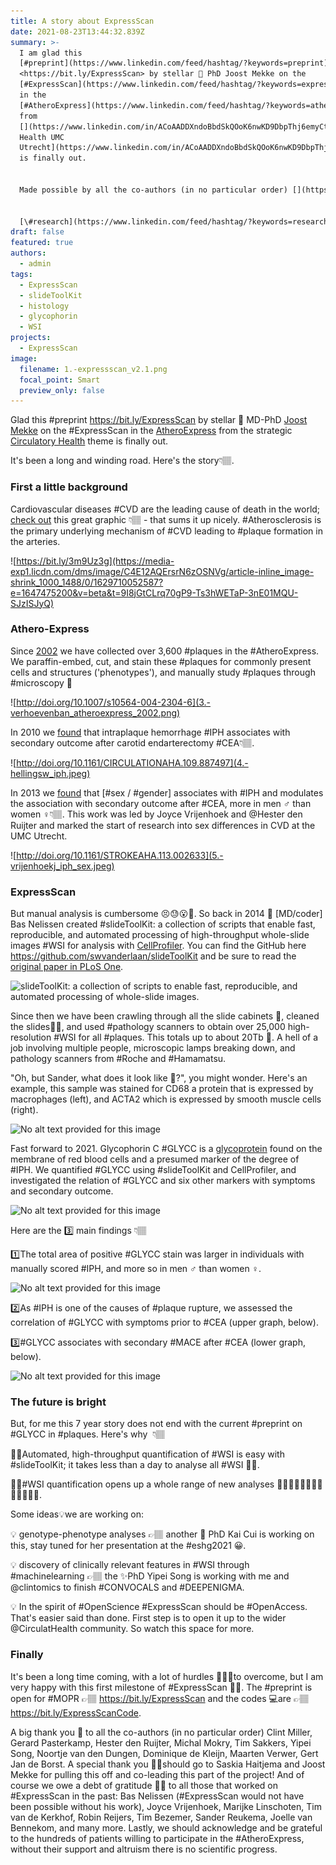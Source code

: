 ```yaml
---
title: A story about ExpressScan
date: 2021-08-23T13:44:32.839Z
summary: >-
  I am glad this
  [#preprint](https://www.linkedin.com/feed/hashtag/?keywords=preprint)
  <https://bit.ly/ExpressScan> by stellar 💫 PhD Joost Mekke on the
  [#ExpressScan](https://www.linkedin.com/feed/hashtag/?keywords=expressscan)
  in the
  [#AtheroExpress](https://www.linkedin.com/feed/hashtag/?keywords=atheroexpress)
  from
  [](https://www.linkedin.com/in/ACoAADDXndoBbdSkQOoK6nwKD9DbpThj6emyCtc/)[Circulatory
  Health UMC
  Utrecht](https://www.linkedin.com/in/ACoAADDXndoBbdSkQOoK6nwKD9DbpThj6emyCtc)
  is finally out.


  Made possible by all the co-authors (in no particular order) [](https://www.linkedin.com/in/ACoAAASz-kMBTmUtt-rRmHHWWEtb7tD730TNeb4/)[Clint Miller](https://www.linkedin.com/in/ACoAAASz-kMBTmUtt-rRmHHWWEtb7tD730TNeb4), [](https://www.linkedin.com/in/ACoAAAEYv0YBMQZKZh-7N5LGc1YskG5TPMmEoSg/)[prof Gerard Pasterkamp](https://www.linkedin.com/in/ACoAAAEYv0YBMQZKZh-7N5LGc1YskG5TPMmEoSg), [](https://www.linkedin.com/in/ACoAAAAoW4sBZyUBrZne3HwmUEq5bN3pCcfxGNg/)[Hester den Ruijter](https://www.linkedin.com/in/ACoAAAAoW4sBZyUBrZne3HwmUEq5bN3pCcfxGNg), [](https://www.linkedin.com/in/ACoAAAMoXOMBMoYOeCwjazK4cSwPHYKXlMa_HD0/)[Michal Mokry](https://www.linkedin.com/in/ACoAAAMoXOMBMoYOeCwjazK4cSwPHYKXlMa_HD0), [](https://www.linkedin.com/in/ACoAADRBZDUBJ31Uc88B6dOsQcoTM4frfTCgkOA/)[Tim Sakkers](https://www.linkedin.com/in/ACoAADRBZDUBJ31Uc88B6dOsQcoTM4frfTCgkOA), [](https://www.linkedin.com/in/ACoAACOnllwBOJXMZ6QiJpjXBpPBuc0s0moH9yI/)[宋依佩](https://www.linkedin.com/in/ACoAACOnllwBOJXMZ6QiJpjXBpPBuc0s0moH9yI) (Yipei Song), [](https://www.linkedin.com/in/ACoAADGPHrkBYHnQNQwnIIsFAUzCrhG4-agt0pY/)[Noortje Van den Dungen](https://www.linkedin.com/in/ACoAADGPHrkBYHnQNQwnIIsFAUzCrhG4-agt0pY), [](https://www.linkedin.com/in/ACoAAADW90kB4gMAYff5PVYVpD7aPdrQxKyGyEI/)[Dominique De Kleijn](https://www.linkedin.com/in/ACoAAADW90kB4gMAYff5PVYVpD7aPdrQxKyGyEI), [](https://www.linkedin.com/in/ACoAACNRYOABFWrdGtp55GZ7m-bttdQkrDoqpRw/)[Maarten Verwer](https://www.linkedin.com/in/ACoAACNRYOABFWrdGtp55GZ7m-bttdQkrDoqpRw), [](https://www.linkedin.com/in/ACoAAALKkAgBo0NfkU-FlaQNGo6v2euaZmzAwpI/)[Gert Jan de Borst](https://www.linkedin.com/in/ACoAAALKkAgBo0NfkU-FlaQNGo6v2euaZmzAwpI). A special thank you to [](https://www.linkedin.com/in/ACoAAARo1xkBG6LCoMT8PN2jPxm0bXgarFKT0fg/)[Saskia Haitjema](https://www.linkedin.com/in/ACoAAARo1xkBG6LCoMT8PN2jPxm0bXgarFKT0fg) and Joost Mekke for pulling this off and co-leading this part of the [hashtag#ExpressScan](https://www.linkedin.com/feed/hashtag/?keywords=expressscan) project. This should not exclude [](https://www.linkedin.com/in/ACoAABurE8EBEb1Rc44emauEg4bIBZlUvsIjkAM/)[Bastiaan Nelissen](https://www.linkedin.com/in/ACoAABurE8EBEb1Rc44emauEg4bIBZlUvsIjkAM) who made [hashtag#ExpressScan](https://www.linkedin.com/feed/hashtag/?keywords=expressscan) possible in the first place. And let's not forget all this that worked on [hashtag#ExpressScan](https://www.linkedin.com/feed/hashtag/?keywords=expressscan) in the past Joyce Vrijenhoek, [](https://www.linkedin.com/in/ACoAABW4mqsBipX3aGiZxq8DtIxC2Y-LqNMJHZQ/)[Marijke Linschoten](https://www.linkedin.com/in/ACoAABW4mqsBipX3aGiZxq8DtIxC2Y-LqNMJHZQ), [](https://www.linkedin.com/in/ACoAACD1F0gB55kHkDRJlggDaK0Qg87VX9cn9_A/)[Tim van de Kerkhof](https://www.linkedin.com/in/ACoAACD1F0gB55kHkDRJlggDaK0Qg87VX9cn9_A), [](https://www.linkedin.com/in/ACoAAAkylD8BvFLfx_n9iWcLVb3UjuN7JP_iQP4/)[Tim Bezemer](https://www.linkedin.com/in/ACoAAAkylD8BvFLfx_n9iWcLVb3UjuN7JP_iQP4), [](https://www.linkedin.com/in/ACoAAB1kzaEBwjnsdkPY9v_l1vFWuBx-HKBnwhA/)[Robin Reijers](https://www.linkedin.com/in/ACoAAB1kzaEBwjnsdkPY9v_l1vFWuBx-HKBnwhA), [](https://www.linkedin.com/in/ACoAABQUIgsBga1IkdDUSR5R38PqGs8JaOracuw/)[Sander Reukema](https://www.linkedin.com/in/ACoAABQUIgsBga1IkdDUSR5R38PqGs8JaOracuw), [](https://www.linkedin.com/in/ACoAABw6vv8BVwCkl1cwfBcMOf80z9KXgypjLkE/)[Joëlle van Bennekom](https://www.linkedin.com/in/ACoAABw6vv8BVwCkl1cwfBcMOf80z9KXgypjLkE), and many more. Here's the story. 


  [\#research](https://www.linkedin.com/feed/hashtag/?keywords=research) [\#science](https://www.linkedin.com/feed/hashtag/?keywords=science) [\#openscience](https://www.linkedin.com/feed/hashtag/?keywords=openscience) [\#openaccess](https://www.linkedin.com/feed/hashtag/?keywords=openaccess) [\#atherosclerosis](https://www.linkedin.com/feed/hashtag/?keywords=atherosclerosis) [\#cardiovasculardisease](https://www.linkedin.com/feed/hashtag/?keywords=cardiovasculardisease) [\#teamscience](https://www.linkedin.com/feed/hashtag/?keywords=teamscience)
draft: false
featured: true
authors:
  - admin
tags:
  - ExpressScan
  - slideToolKit
  - histology
  - glycophorin
  - WSI
projects:
  - ExpressScan
image:
  filename: 1.-expressscan_v2.1.png
  focal_point: Smart
  preview_only: false
---
```

Glad this #preprint <https://bit.ly/ExpressScan> by stellar 💫 MD-PhD [Joost Mekke](https://twitter.com/JMekke) on the #ExpressScan in the [AtheroExpress](http://www.atheroexpress.nl/) from the strategic [Circulatory Health](https://www.linkedin.com/in/circulatory-health-umc-utrecht-2a25171aa) theme is finally out. 

It's been a long and winding road. Here's the story👇🏽.

### First a little background

Cardiovascular diseases #CVD are the leading cause of death in the world; [check out](https://bit.ly/3m9Uz3g) this great graphic 👇🏽 - that sums it up nicely. #Atherosclerosis is the primary underlying mechanism of #CVD leading to #plaque formation in the arteries. 

![https://bit.ly/3m9Uz3g](https://media-exp1.licdn.com/dms/image/C4E12AQErsrN6zOSNVg/article-inline_image-shrink_1000_1488/0/1629710052587?e=1647475200&v=beta&t=9I8jGtCLrq70gP9-Ts3hWETaP-3nE01MQU-SJzISJyQ)

### Athero-Express

Since [2002](https://doi.org/10.1007/s10564-004-2304-6) we have collected over 3,600 #plaques in the #AtheroExpress. We paraffin-embed, cut, and stain these #plaques for commonly present cells and structures ('phenotypes'), and manually study #plaques through #microscopy 🔬

![http://doi.org/10.1007/s10564-004-2304-6](3.-verhoevenban_atheroexpress_2002.png)

In 2010 we [found](https://doi.org/10.1161/CIRCULATIONAHA.109.887497) that intraplaque hemorrhage #IPH associates with secondary outcome after carotid endarterectomy #CEA👇🏽.

![http://doi.org/10.1161/CIRCULATIONAHA.109.887497](4.-hellingsw_iph.jpeg)

In 2013 we [found](https://doi.org/10.1161/STROKEAHA.113.002633) that \[#sex / #gender] associates with #IPH and modulates the association with secondary outcome after #CEA, more in men ♂ than women ♀👇🏽. This work was led by Joyce Vrijenhoek and @Hester den Ruijter and marked the start of research into sex differences in CVD at the UMC Utrecht.

![http://doi.org/10.1161/STROKEAHA.113.002633](5.-vrijenhoekj_iph_sex.jpeg)

### ExpressScan

But manual analysis is cumbersome 😣😓😮💨. So back in 2014 💫 \[MD/coder] Bas Nelissen created #slideToolKit: a collection of scripts that enable fast, reproducible, and automated processing of high-throughput whole-slide images #WSI for analysis with [CellProfiler](https://cellprofiler.org/). You can find the GitHub here <https://github.com/swvanderlaan/slideToolKit> and be sure to read the [original paper in PLoS One](https://doi.org/10.1371/journal.pone.0110289).

![slideToolKit: a collection of scripts to enable fast, reproducible, and automated processing of whole-slide images. ](https://media-exp1.licdn.com/dms/image/C4E12AQFWpty5sM5H9g/article-inline_image-shrink_1000_1488/0/1629710289483?e=1647475200&v=beta&t=fS3f7t93ocen6qROfII-mJRcJmX3NwWgT6OHwbrvpm8)

Since then we have been crawling through all the slide cabinets 🤪, cleaned the slides🧼🧽, and used #pathology scanners to obtain over 25,000 high-resolution #WSI for all #plaques. This totals up to about 20Tb 😬. A hell of a job involving multiple people, microscopic lamps breaking down, and pathology scanners from #Roche and #Hamamatsu.

"Oh, but Sander, what does it look like 🧐?", you might wonder. Here's an example, this sample was stained for CD68 a protein that is expressed by macrophages (left), and ACTA2 which is expressed by smooth muscle cells (right).

![No alt text provided for this image](https://media-exp1.licdn.com/dms/image/C4E12AQG83BdD0R2R2A/article-inline_image-shrink_1000_1488/0/1629710597770?e=1647475200&v=beta&t=uL-qbdPLXhnIl1A72nUObNIoxZYwoiN_ZZcM8LFggV4)

Fast forward to 2021. Glycophorin C #GLYCC is a [glycoprotein](https://en.wikipedia.org/wiki/Glycophorin_C) found on the membrane of red blood cells and a presumed marker of the degree of #IPH. We quantified #GLYCC using #slideToolKit and CellProfiler, and investigated the relation of #GLYCC and six other markers with symptoms and secondary outcome.

![No alt text provided for this image](https://media-exp1.licdn.com/dms/image/C4E12AQGhhFKoHsNxMw/article-inline_image-shrink_1000_1488/0/1629711150325?e=1647475200&v=beta&t=q9joBTfbJlijNE5JVrf10zstcE7yfhOKdjZfIbqREj4)

Here are the 3️⃣ main findings 👇🏽

1️⃣The total area of positive #GLYCC stain was larger in individuals with manually scored #IPH, and more so in men ♂ than women ♀. 

![No alt text provided for this image](https://media-exp1.licdn.com/dms/image/C4E12AQH2B761dOB1ZA/article-inline_image-shrink_1000_1488/0/1629711782314?e=1647475200&v=beta&t=q4aQe9InPZz7gLnrQdsUqK4s5mbckBHVpEylDtf6jjU)

2️⃣As #IPH is one of the causes of #plaque rupture, we assessed the correlation of #GLYCC with symptoms prior to #CEA (upper graph, below).

3️⃣#GLYCC associates with secondary #MACE after #CEA (lower graph, below).

![No alt text provided for this image](https://media-exp1.licdn.com/dms/image/C4E12AQGBJ1WjSYdUzg/article-inline_image-shrink_1000_1488/0/1629711828758?e=1647475200&v=beta&t=jfNrvxU2_g90Klz1quNprkT-cE2Thvg7pVL11qXV4SQ)

### The future is bright

But, for me this 7 year story does not end with the current #preprint on #GLYCC in #plaques. Here's why  👇🏽

☝🏽Automated, high-throughput quantification of #WSI is easy with #slideToolKit; it takes less than a day to analyse all #WSI 👊🏽.

✌🏽#WSI quantification opens up a whole range of new analyses 🧐🔬🧑🏽🔬👨🏻🔬👩🏼🔬🥼🧫.

Some ideas💡we are working on:

💡 genotype-phenotype analyses 👉🏽 another 💫 PhD Kai Cui is working on this, stay tuned for her presentation at the #eshg2021 😀.

💡 discovery of clinically relevant features in #WSI through #machinelearning 👉🏽 the ✨PhD Yipei Song is working with me and @clintomics to finish #CONVOCALS and #DEEPENIGMA.

💡 In the spirit of #OpenScience #ExpressScan should be #OpenAccess. That's easier said than done. First step is to open it up to the wider @CirculatHealth community. So watch this space for more.

### Finally

It's been a long time coming, with a lot of hurdles 🙈🙉🙊to overcome, but I am very happy with this first milestone of #ExpressScan 🤩🥳. The #preprint is open for #MOPR 👉🏽 https://bit.ly/ExpressScan and the codes 💻are 👉🏽https://bit.ly/ExpressScanCode.

A big thank you 🤗 to all the co-authors (in no particular order) Clint Miller, Gerard Pasterkamp, Hester den Ruijter, Michal Mokry, Tim Sakkers, Yipei Song, Noortje van den Dungen, Dominique de Kleijn, Maarten Verwer, Gert Jan de Borst. A special thank you 🙇🏽should go to Saskia Haitjema and Joost Mekke for pulling this off and co-leading this part of the project! And of course we owe a debt of gratitude 🙏🏽 to all those that worked on #ExpressScan in the past: Bas Nelissen (#ExpressScan would not have been possible without his work), Joyce Vrijenhoek, Marijke Linschoten, Tim van de Kerkhof, Robin Reijers, Tim Bezemer, Sander Reukema, Joelle van Bennekom, and many more. Lastly, we should acknowledge and be grateful to the hundreds of patients willing to participate in the #AtheroExpress, without their support and altruism there is no scientific progress.

